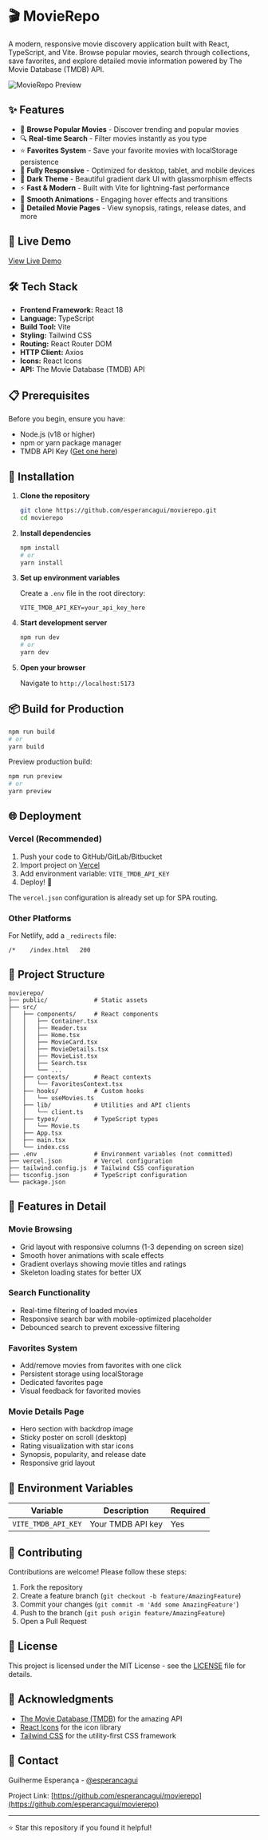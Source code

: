# 🎬 MovieRepo

A modern, responsive movie discovery application built with React, TypeScript, and Vite. Browse popular movies, search through collections, save favorites, and explore detailed movie information powered by The Movie Database (TMDB) API.

![MovieRepo Preview](https://via.placeholder.com/800x400?text=MovieRepo+Preview)

## ✨ Features

- 🎥 **Browse Popular Movies** - Discover trending and popular movies
- 🔍 **Real-time Search** - Filter movies instantly as you type
- ⭐ **Favorites System** - Save your favorite movies with localStorage persistence
- 📱 **Fully Responsive** - Optimized for desktop, tablet, and mobile devices
- 🌙 **Dark Theme** - Beautiful gradient dark UI with glassmorphism effects
- ⚡ **Fast & Modern** - Built with Vite for lightning-fast performance
- 🎨 **Smooth Animations** - Engaging hover effects and transitions
- 📄 **Detailed Movie Pages** - View synopsis, ratings, release dates, and more

## 🚀 Live Demo

[View Live Demo](https://mymovierepo.vercel.app)

## 🛠️ Tech Stack

- **Frontend Framework:** React 18
- **Language:** TypeScript
- **Build Tool:** Vite
- **Styling:** Tailwind CSS
- **Routing:** React Router DOM
- **HTTP Client:** Axios
- **Icons:** React Icons
- **API:** The Movie Database (TMDB) API

## 📋 Prerequisites

Before you begin, ensure you have:

- Node.js (v18 or higher)
- npm or yarn package manager
- TMDB API Key ([Get one here](https://www.themoviedb.org/settings/api))

## 🔧 Installation

1. **Clone the repository**
   ```bash
   git clone https://github.com/esperancagui/movierepo.git
   cd movierepo
   ```

2. **Install dependencies**
   ```bash
   npm install
   # or
   yarn install
   ```

3. **Set up environment variables**
   
   Create a `.env` file in the root directory:
   ```env
   VITE_TMDB_API_KEY=your_api_key_here
   ```

4. **Start development server**
   ```bash
   npm run dev
   # or
   yarn dev
   ```

5. **Open your browser**
   
   Navigate to `http://localhost:5173`

## 📦 Build for Production

```bash
npm run build
# or
yarn build
```

Preview production build:
```bash
npm run preview
# or
yarn preview
```

## 🌐 Deployment

### Vercel (Recommended)

1. Push your code to GitHub/GitLab/Bitbucket
2. Import project on [Vercel](https://vercel.com)
3. Add environment variable: `VITE_TMDB_API_KEY`
4. Deploy! 🚀

The `vercel.json` configuration is already set up for SPA routing.

### Other Platforms

For Netlify, add a `_redirects` file:
```
/*    /index.html   200
```

## 📂 Project Structure

```
movierepo/
├── public/             # Static assets
├── src/
│   ├── components/     # React components
│   │   ├── Container.tsx
│   │   ├── Header.tsx
│   │   ├── Home.tsx
│   │   ├── MovieCard.tsx
│   │   ├── MovieDetails.tsx
│   │   ├── MovieList.tsx
│   │   ├── Search.tsx
│   │   └── ...
│   ├── contexts/       # React contexts
│   │   └── FavoritesContext.tsx
│   ├── hooks/          # Custom hooks
│   │   └── useMovies.ts
│   ├── lib/            # Utilities and API clients
│   │   └── client.ts
│   ├── types/          # TypeScript types
│   │   └── Movie.ts
│   ├── App.tsx
│   ├── main.tsx
│   └── index.css
├── .env                # Environment variables (not committed)
├── vercel.json         # Vercel configuration
├── tailwind.config.js  # Tailwind CSS configuration
├── tsconfig.json       # TypeScript configuration
└── package.json
```

## 🎨 Features in Detail

### Movie Browsing
- Grid layout with responsive columns (1-3 depending on screen size)
- Smooth hover animations with scale effects
- Gradient overlays showing movie titles and ratings
- Skeleton loading states for better UX

### Search Functionality
- Real-time filtering of loaded movies
- Responsive search bar with mobile-optimized placeholder
- Debounced search to prevent excessive filtering

### Favorites System
- Add/remove movies from favorites with one click
- Persistent storage using localStorage
- Dedicated favorites page
- Visual feedback for favorited movies

### Movie Details Page
- Hero section with backdrop image
- Sticky poster on scroll (desktop)
- Rating visualization with star icons
- Synopsis, popularity, and release date
- Responsive grid layout

## 🔑 Environment Variables

| Variable | Description | Required |
|----------|-------------|----------|
| `VITE_TMDB_API_KEY` | Your TMDB API key | Yes |

## 🤝 Contributing

Contributions are welcome! Please follow these steps:

1. Fork the repository
2. Create a feature branch (`git checkout -b feature/AmazingFeature`)
3. Commit your changes (`git commit -m 'Add some AmazingFeature'`)
4. Push to the branch (`git push origin feature/AmazingFeature`)
5. Open a Pull Request

## 📝 License

This project is licensed under the MIT License - see the [LICENSE](LICENSE) file for details.

## 🙏 Acknowledgments

- [The Movie Database (TMDB)](https://www.themoviedb.org/) for the amazing API
- [React Icons](https://react-icons.github.io/react-icons/) for the icon library
- [Tailwind CSS](https://tailwindcss.com/) for the utility-first CSS framework

## 📧 Contact

Guilherme Esperança - [@esperancagui](https://github.com/esperancagui)

Project Link: [https://github.com/esperancagui/movierepo](https://github.com/esperancagui/movierepo)

---

⭐ Star this repository if you found it helpful!
